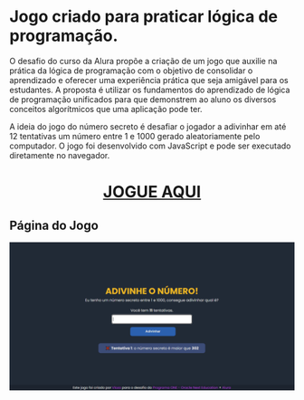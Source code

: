 # Jogo criado para praticar lógica de programação.
O desafio do curso da Alura propõe a criação de um jogo que auxilie na prática da lógica de programação com o objetivo de consolidar o 
aprendizado e oferecer uma experiência prática que seja amigável para os estudantes. A proposta é utilizar os fundamentos do aprendizado 
de lógica de programação unificados para que demonstrem ao aluno os diversos conceitos algorítmicos que uma aplicação pode ter.

A ideia do jogo do número secreto é desafiar o jogador a adivinhar em até 12 tentativas um número entre 1 e 1000 gerado aleatoriamente pelo computador. O jogo 
foi desenvolvido com JavaScript e pode ser executado diretamente no navegador.

<h1 align="center"><a href="https://vlozo.github.io/Jogo-Numero-Secreto/" target= "_blank">JOGUE AQUI</a></h1>

## Página do Jogo

![Jogo-Webpage](Readme-images/index-example.PNG)






